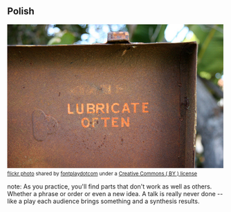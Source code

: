 ##  Polish

<a title="fp032908-03" href="https://flickr.com/photos/fontplaydotcom/2389214322"><img src="/images/2389214322_1817bd77cc.jpg" /></a><br /><small><a title="fp032908-03" href="https://flickr.com/photos/fontplaydotcom/2389214322">flickr photo</a> shared by <a href="https://flickr.com/people/fontplaydotcom">fontplaydotcom</a> under a <a href="https://creativecommons.org/licenses/by/2.0/">Creative Commons ( BY ) license</a> </small>

note:
    As you practice, you'll find parts that don't work
    as well as others. Whether a phrase or order or even
    a new idea. A talk is really never done -- like a play
    each audience brings something and a synthesis results.
